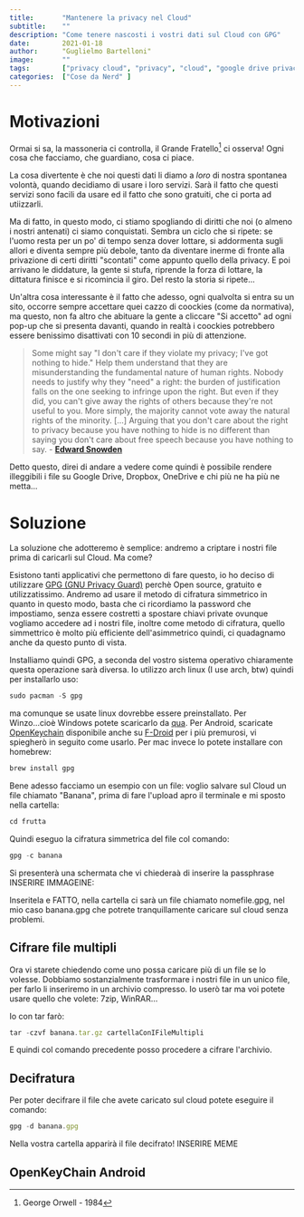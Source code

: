 ```yaml
---
title:       "Mantenere la privacy nel Cloud"
subtitle:    ""
description: "Come tenere nascosti i vostri dati sul Cloud con GPG"
date:        2021-01-18
author:      "Guglielmo Bartelloni"
image:       ""
tags:        ["privacy cloud", "privacy", "cloud", "google drive privacy", "google drive", "gdrive privacy", "gdrive", "dropbox"]
categories:  ["Cose da Nerd" ]
---
```


# Motivazioni

Ormai si sa, la massoneria ci controlla, il Grande Fratello[^1] ci osserva!  Ogni cosa che facciamo, che guardiano, cosa ci piace.

La cosa divertente è che noi questi dati li diamo a *loro* di nostra spontanea volontà, quando decidiamo di usare i loro servizi. Sarà il fatto che questi servizi sono facili da usare ed il fatto che sono gratuiti, che ci porta ad utiizzarli.

Ma di fatto, in questo modo, ci stiamo spogliando di diritti che noi (o almeno i nostri antenati) ci siamo conquistati. Sembra un ciclo che si ripete: se l'uomo resta per un po' di tempo senza dover lottare, si addormenta sugli allori e diventa sempre più debole, tanto da diventare inerme di fronte alla privazione di certi diritti "scontati" come appunto quello della privacy. E poi arrivano le diddature, la gente si stufa, riprende la forza di lottare, la dittatura finisce e si ricomincia il giro. Del resto la storia si ripete...

Un'altra cosa interessante è il fatto che adesso, ogni qualvolta si entra su un sito, occorre sempre accettare quei cazzo di coockies (come da normativa), ma questo, non fa altro che abituare la gente a cliccare "Si accetto" ad ogni pop-up che si presenta davanti, quando in realtà i coockies potrebbero essere benissimo disattivati con 10 secondi in più di attenzione.

> Some might say "I don't care if they violate my privacy; I've got nothing to hide." Help them understand that they are misunderstanding the fundamental nature of human rights. Nobody needs to justify why they "need" a right: the burden of justification falls on the one seeking to infringe upon the right. But even if they did, you can't give away the rights of others because they're not useful to you. More simply, the majority cannot vote away the natural rights of the minority. [...] Arguing that you don't care about the right to privacy because you have nothing to hide is no different than saying you don't care about free speech because you have nothing to say. - [**Edward Snowden**](https://it.wikipedia.org/wiki/Edward_Snowden)

[^1]: George Orwell - 1984

Detto questo, direi di andare a vedere come quindi è possibile rendere illeggibili i file su Google Drive, Dropbox, OneDrive e chi più ne ha più ne metta...

# Soluzione

La soluzione che adotteremo è semplice: andremo a criptare i nostri file prima di caricarli sul Cloud. Ma come?

Esistono tanti applicativi che permettono di fare questo, io ho deciso di utilizzare [GPG (GNU Privacy Guard)](https://it.wikipedia.org/wiki/GNU_Privacy_Guard) perchè Open source, gratuito e utilizzatissimo.
Andremo ad usare il metodo di cifratura simmetrico in quanto in questo modo, basta che ci ricordiamo la password che impostiamo, senza essere costretti a spostare chiavi private ovunque vogliamo accedere ad i nostri file, inoltre come metodo di cifratura, quello simmettrico è molto più efficiente dell'asimmetrico quindi, ci quadagnamo anche da questo punto di vista.

Installiamo quindi GPG, a seconda del vostro sistema operativo chiaramente questa operazione sarà diversa. Io utilizzo arch linux (I use arch, btw) quindi per installarlo uso:

```js
sudo pacman -S gpg
```

ma comunque se usate linux dovrebbe essere preinstallato. Per Winzo...cioè Windows potete scaricarlo da [qua](https://gnupg.org/download/).
Per Android, scaricate [OpenKeychain](https://www.openkeychain.org/) disponibile anche su [F-Droid](https://f-droid.org/packages/org.sufficientlysecure.keychain/) per i più premurosi, vi spiegherò in seguito come usarlo. Per mac invece lo potete installare con homebrew:

```js
brew install gpg
```

Bene adesso facciamo un esempio con un file: voglio salvare sul Cloud un file chiamato "Banana", prima di fare l'upload apro il terminale e mi sposto nella cartella:

```js
cd frutta
```

Quindi eseguo la cifratura simmetrica del file col comando:

```js
gpg -c banana
```

Si presenterà una schermata che vi chiederaà di inserire la passphrase INSERIRE IMMAGEINE:


Inseritela e FATTO, nella cartella ci sarà un file chiamato nomefile.gpg, nel mio caso banana.gpg che potrete tranquillamente caricare sul cloud senza problemi.

## Cifrare file multipli

Ora vi starete chiedendo come uno possa caricare più di un file se lo volesse. Dobbiamo sostanzialmente trasformare i nostri file in un unico file, per farlo li inseriremo in un archivio compresso. Io userò tar ma voi potete usare quello che volete: 7zip, WinRAR...

Io con tar farò:

```js
tar -czvf banana.tar.gz cartellaConIFileMultipli
```

E quindi col comando precedente posso procedere a cifrare l'archivio.

## Decifratura

Per poter decifrare il file che avete caricato sul cloud potete eseguire il comando:


```js
gpg -d banana.gpg
```

Nella vostra cartella apparirà il file decifrato! INSERIRE MEME


## OpenKeyChain Android








